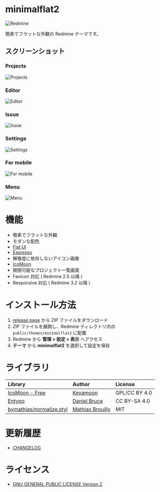 # minimalflat2

![Redmine](https://img.shields.io/badge/Redmine-3.3-red.svg)

簡素でフラットな外観の Redmine テーマです。

## スクリーンショット

### Projects

![Projects](ss.png)

### Editor

![Editor](ss2.png)

### Issue

![Issue](ss3.png)

### Settings

![Settings](ss4.png)

### For mobile

![For mobile](ss5.png)

### Menu

![Menu](ss6.png)

# 機能

* 簡素でフラットな外観
* モダンな配色
 * [Flat UI](http://designmodo.github.io/Flat-UI/)
 * [Espresso](https://github.com/mbadolato/iTerm2-Color-Schemes)
* 解像度に依存しないアイコン画像
 * [IcoMoon](https://icomoon.io/)
* 開閉可能なプロジェクト一覧画面
* Favicon 対応 ( Redmine 2.5 以降 )
* Responsive 対応 ( Redmine 3.2 以降 )

# インストール方法

1. [release page](https://github.com/akabekobeko/redmine-theme-minimalflat2/releases) から ZIP ファイルをダウンロード
2. ZIP ファイルを展開し、Redmine ディレクトリ内の `public/themes/minimalflat2` に配置
3. Redmine から **管理 > 設定 > 表示** へアクセス
4. **テーマ** から **minimalflat2** を選択して設定を保存

# ライブラリ

|Library|Author|License|
|:--|:--|:--|
|[IcoMoon - Free](https://icomoon.io/#icons)|[Keyamoon](http://keyamoon.com/)|GPL/CC BY 4.0|
|[Entypo](http://www.entypo.com/)|[Daniel Bruce](http://danielbruce.se/)|CC BY-SA 4.0|
|[bymathias/normalize.styl](https://github.com/bymathias/normalize.styl)|[Mathias Brouilly](http://mathias.brouilly.fr/)|MIT|

# 更新履歴

* [CHANGELOG](CHANGELOG.md)

# ライセンス

* [GNU GENERAL PUBLIC LICENSE Version 2](LICENSE.txt)
